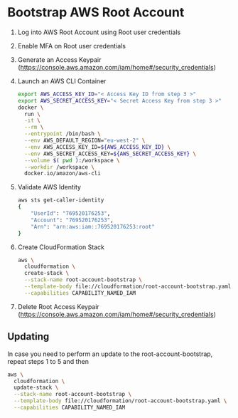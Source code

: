 # Bootstrap AWS Root Account

1. Log into AWS Root Account using Root user credentials

1. Enable MFA on Root user credentials

1. Generate an Access Keypair (<https://console.aws.amazon.com/iam/home#/security_credentials>)

1. Launch an AWS CLI Container

    ```bash
    export AWS_ACCESS_KEY_ID="< Access Key ID from step 3 >"
    export AWS_SECRET_ACCESS_KEY="< Secret Access Key from step 3 >"
    docker \
      run \
      -it \
      --rm \
      --entrypoint /bin/bash \
      --env AWS_DEFAULT_REGION="eu-west-2" \
      --env AWS_ACCESS_KEY_ID=${AWS_ACCESS_KEY_ID} \
      --env AWS_SECRET_ACCESS_KEY=${AWS_SECRET_ACCESS_KEY} \
      --volume $( pwd ):/workspace \
      --workdir /workspace \
      docker.io/amazon/aws-cli
    ```

1. Validate AWS Identity

    ```bash
    aws sts get-caller-identity
    {
        "UserId": "769520176253",
        "Account": "769520176253",
        "Arn": "arn:aws:iam::769520176253:root"
    }
    ```

1. Create CloudFormation Stack

    ```bash
    aws \
      cloudformation \
      create-stack \
      --stack-name root-account-bootstrap \
      --template-body file://cloudformation/root-account-bootstrap.yaml \
      --capabilities CAPABILITY_NAMED_IAM
    ```

1. Delete Root Access Keypair (<https://console.aws.amazon.com/iam/home#/security_credentials>)

## Updating

In case you need to perform an update to the root-account-bootstrap, repeat steps 1 to 5 and then

```bash
aws \
  cloudformation \
  update-stack \
  --stack-name root-account-bootstrap \
  --template-body file://cloudformation/root-account-bootstrap.yaml \
  --capabilities CAPABILITY_NAMED_IAM
```
